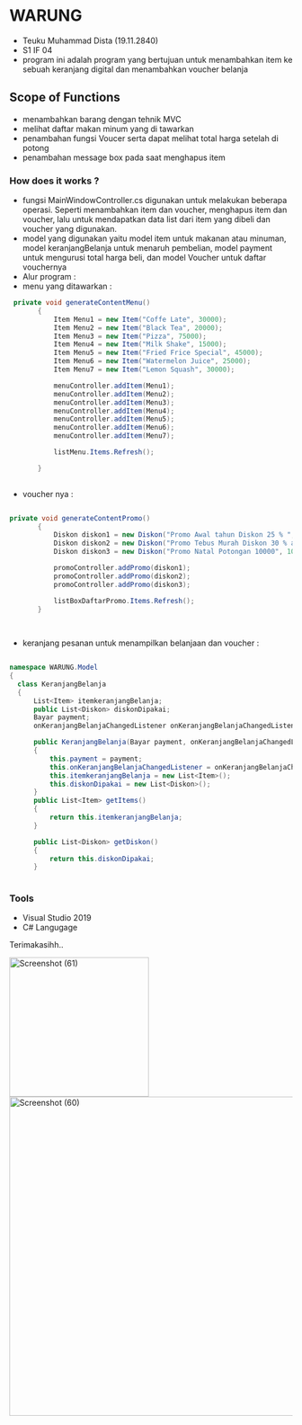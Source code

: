 # WARUNG
- Teuku Muhammad Dista (19.11.2840)
- S1 IF 04
- program ini adalah program yang bertujuan untuk menambahkan item ke sebuah keranjang digital dan menambahkan voucher belanja

## Scope of Functions
- menambahkan barang dengan tehnik MVC 
- melihat daftar makan minum yang di tawarkan
- penambahan fungsi Voucer serta dapat melihat total harga setelah di potong 
- penambahan message box pada saat menghapus item

### How does it works ? 
- fungsi MainWindowController.cs digunakan untuk melakukan beberapa operasi. Seperti menambahkan item dan voucher, menghapus item dan voucher, lalu untuk mendapatkan data list dari item yang dibeli dan voucher yang digunakan.
- model yang digunakan yaitu model item untuk makanan atau minuman, model keranjangBelanja untuk menaruh pembelian, model payment untuk mengurusi total harga beli, dan model Voucher untuk daftar vouchernya
- Alur program :
- menu yang ditawarkan : 

 ```c#
  private void generateContentMenu()
        {
            Item Menu1 = new Item("Coffe Late", 30000);
            Item Menu2 = new Item("Black Tea", 20000);
            Item Menu3 = new Item("Pizza", 75000);
            Item Menu4 = new Item("Milk Shake", 15000);
            Item Menu5 = new Item("Fried Frice Special", 45000);
            Item Menu6 = new Item("Watermelon Juice", 25000);
            Item Menu7 = new Item("Lemon Squash", 30000);

            menuController.addItem(Menu1);
            menuController.addItem(Menu2);
            menuController.addItem(Menu3);
            menuController.addItem(Menu4);
            menuController.addItem(Menu5);
            menuController.addItem(Menu6);
            menuController.addItem(Menu7);

            listMenu.Items.Refresh();

        }
        
  ```
        
- voucher nya :
 ```c#
 
 private void generateContentPromo()
        {
            Diskon diskon1 = new Diskon("Promo Awal tahun Diskon 25 % ", 25000);
            Diskon diskon2 = new Diskon("Promo Tebus Murah Diskon 30 % atau maksimal 30.000", 30000);
            Diskon diskon3 = new Diskon("Promo Natal Potongan 10000", 10000);

            promoController.addPromo(diskon1);
            promoController.addPromo(diskon2);
            promoController.addPromo(diskon3);

            listBoxDaftarPromo.Items.Refresh();
        }
        
  
 ```
 
 - keranjang pesanan untuk menampilkan belanjaan dan voucher :
  ```c#
  
  namespace WARUNG.Model
{
    class KeranjangBelanja
    {
        List<Item> itemkeranjangBelanja;
        public List<Diskon> diskonDipakai;
        Bayar payment;
        onKeranjangBelanjaChangedListener onKeranjangBelanjaChangedListener;

        public KeranjangBelanja(Bayar payment, onKeranjangBelanjaChangedListener onKeranjangBelanjaChangedListener)
        {
            this.payment = payment;
            this.onKeranjangBelanjaChangedListener = onKeranjangBelanjaChangedListener;
            this.itemkeranjangBelanja = new List<Item>();
            this.diskonDipakai = new List<Diskon>();
        }
        public List<Item> getItems()
        {
            return this.itemkeranjangBelanja;
        }

        public List<Diskon> getDiskon()
        {
            return this.diskonDipakai;
        }
        
 ```    
        

### Tools
- Visual Studio 2019
- C# Langugage
 
 Terimakasihh..

 
 
<img width="248" alt="Screenshot (61)" src="https://user-images.githubusercontent.com/61915433/104282508-c38b6780-54e1-11eb-8744-d7a3c44a002d.png"> <img width="568" alt="Screenshot (60)" src="https://user-images.githubusercontent.com/61915433/104282618-e7e74400-54e1-11eb-9e22-c4406183cda2.png">
